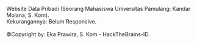 Website Data Pribadi (Seorang Mahasiswa Universitas Pamulang: Kandar Molana, S. Kom).<br>
Kekurangannya: Belum Responsive.
<br><br>
©Copyright by: Eka Prawira, S. Kom - HackTheBrains-ID.
